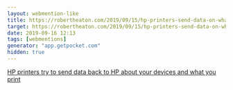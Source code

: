 ```yaml
---
layout: webmention-like
title: https://robertheaton.com/2019/09/15/hp-printers-send-data-on-what-you-print-back-to-hp/
target: https://robertheaton.com/2019/09/15/hp-printers-send-data-on-what-you-print-back-to-hp/
date: 2019-09-16 12:13
tags: [webmentions]
generator: "app.getpocket.com"
hidden: true
---
```


 <a href="https://robertheaton.com/2019/09/15/hp-printers-send-data-on-what-you-print-back-to-hp/" rel="external nofollow">HP printers try to send data back to HP about your devices and what you print</a>